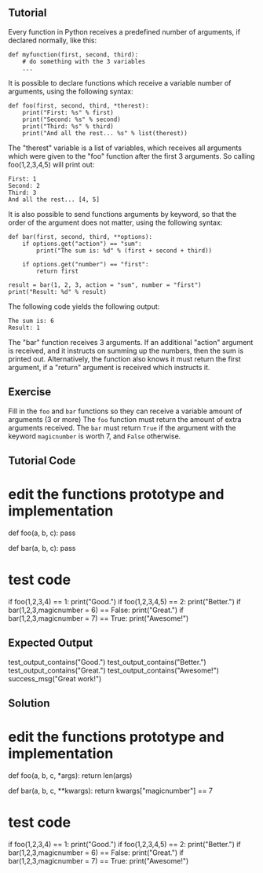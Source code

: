 Tutorial
--------

Every function in Python receives a predefined number of arguments, if declared normally, like this:

    def myfunction(first, second, third):
        # do something with the 3 variables
        ...

It is possible to declare functions which receive a variable number of arguments, using the following syntax:

    def foo(first, second, third, *therest):
        print("First: %s" % first)
        print("Second: %s" % second)
        print("Third: %s" % third)
        print("And all the rest... %s" % list(therest))

The "therest" variable is a list of variables, which receives all arguments which were given to the "foo" function after the first 3 arguments. So calling foo(1,2,3,4,5) will print out:

    First: 1
    Second: 2
    Third: 3
    And all the rest... [4, 5]

It is also possible to send functions arguments by keyword, so that the order of the argument does not matter, using the following syntax:

    def bar(first, second, third, **options):
        if options.get("action") == "sum":
            print("The sum is: %d" % (first + second + third))

        if options.get("number") == "first":
            return first

    result = bar(1, 2, 3, action = "sum", number = "first")
    print("Result: %d" % result)

The following code yields the following output:

    The sum is: 6
    Result: 1

The "bar" function receives 3 arguments. If an additional "action" argument is received, and it instructs on summing up the numbers, then the sum is printed out. Alternatively, the function also knows it must return the first argument, if a "return" argument is received which instructs it.

Exercise
--------

Fill in the `foo` and `bar` functions so they can receive a variable amount of arguments (3 or more)
The `foo` function must return the amount of extra arguments received.
The `bar` must return `True` if the argument with the keyword `magicnumber` is worth 7, and `False` otherwise.

Tutorial Code
-------------

# edit the functions prototype and implementation
def foo(a, b, c):
    pass

def bar(a, b, c):
    pass


# test code
if foo(1,2,3,4) == 1:
    print("Good.")
if foo(1,2,3,4,5) == 2:
    print("Better.")
if bar(1,2,3,magicnumber = 6) == False:
    print("Great.")
if bar(1,2,3,magicnumber = 7) == True:
    print("Awesome!")

Expected Output
---------------

test_output_contains("Good.")
test_output_contains("Better.")
test_output_contains("Great.")
test_output_contains("Awesome!")
success_msg("Great work!")

Solution
--------
# edit the functions prototype and implementation
def foo(a, b, c, *args):
    return len(args)

def bar(a, b, c, **kwargs):
    return kwargs["magicnumber"] == 7


# test code
if foo(1,2,3,4) == 1:
    print("Good.")
if foo(1,2,3,4,5) == 2:
    print("Better.")
if bar(1,2,3,magicnumber = 6) == False:
    print("Great.")
if bar(1,2,3,magicnumber = 7) == True:
    print("Awesome!")
